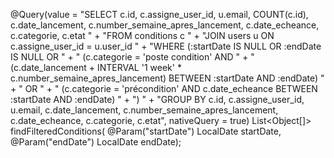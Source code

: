 @Query(value = 
    "SELECT c.id, c.assigne_user_id, u.email, COUNT(c.id), c.date_lancement, c.number_semaine_apres_lancement, c.date_echeance, c.categorie, c.etat " +
    "FROM conditions c " +
    "JOIN users u ON c.assigne_user_id = u.user_id " +
    "WHERE (:startDate IS NULL OR :endDate IS NULL OR " +
    "  (c.categorie = 'poste condition' AND " +
    "   (c.date_lancement + INTERVAL '1 week' * c.number_semaine_apres_lancement) BETWEEN :startDate AND :endDate) " +
    "  OR " +
    "  (c.categorie = 'précondition' AND c.date_echeance BETWEEN :startDate AND :endDate) " +
    ") " +
    "GROUP BY c.id, c.assigne_user_id, u.email, c.date_lancement, c.number_semaine_apres_lancement, c.date_echeance, c.categorie, c.etat",
    nativeQuery = true)
List<Object[]> findFilteredConditions(
    @Param("startDate") LocalDate startDate, 
    @Param("endDate") LocalDate endDate);

